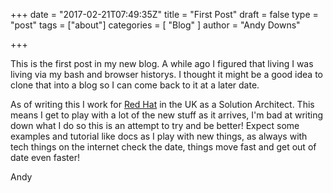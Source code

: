 +++
date = "2017-02-21T07:49:35Z"
title = "First Post"
draft = false
type = "post"
tags = ["about"]
categories = [
  "Blog"
]
author = "Andy Downs"

+++

This is the first post in my new blog. A while ago I figured that living I was living via my bash and browser historys. I thought it might be a good idea to clone that into a blog so I can come back to it at a later date.

As of writing this I work for [Red Hat]((https://redhat.com/en)) in the UK as a Solution Architect. This means I get to play with a lot of the new stuff as it arrives, I'm bad at writing down what I do so this is an attempt to try and be better! Expect some examples and tutorial like docs as I play with new things, as always with tech things on the internet check the date, things move fast and get out of date even faster!

Andy
